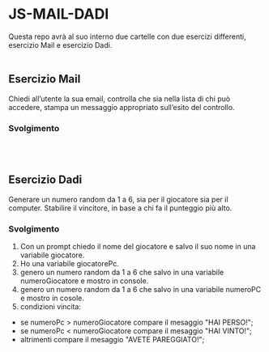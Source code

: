 # JS-MAIL-DADI
Questa repo avrà al suo interno due cartelle con due esercizi differenti, esercizio Mail e esercizio Dadi.
<br><br>

## Esercizio Mail
Chiedi all’utente la sua email,
controlla che sia nella lista di chi può accedere,
stampa un messaggio appropriato sull’esito del controllo.
<br>

### Svolgimento

<br><br>

## Esercizio Dadi
Generare un numero random da 1 a 6, sia per il giocatore sia per il computer.
Stabilire il vincitore, in base a chi fa il punteggio più alto.
<br>

### Svolgimento
1) Con un prompt chiedo il nome del giocatore e salvo il suo nome in una variabile giocatore.
2) Ho una variabile giocatorePc.
3) genero un numero random da 1 a 6 che salvo in una variabile numeroGiocatore e mostro in console.
4) genero un numero random da 1 a 6 che salvo in una variabile numeroPC e mostro in cosole.
5) condizioni vincita:
- se numeroPc > numeroGiocatore compare il mesaggio "HAI PERSO!";
- se numeroPc < numeroGiocatore compare il mesaggio "HAI VINTO!";
- altrimenti compare il mesaggio "AVETE PAREGGIATO!";
